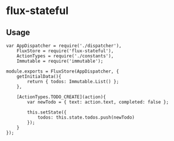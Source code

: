 # flux-stateful

## Usage

	var AppDispatcher = require('./dispatcher'),
		FluxStore = require('flux-stateful'),
		ActionTypes = require('./constants'),
		Immutable = require('immutable');

	module.exports = FluxStore(AppDispatcher, {
		getInitialData(){
			return { todos: Immutable.List() };
		},

		[ActionTypes.TODO_CREATE](action){
			var newTodo = { text: action.text, completed: false };

			this.setState({
				todos: this.state.todos.push(newTodo)
			});
		}
	});
